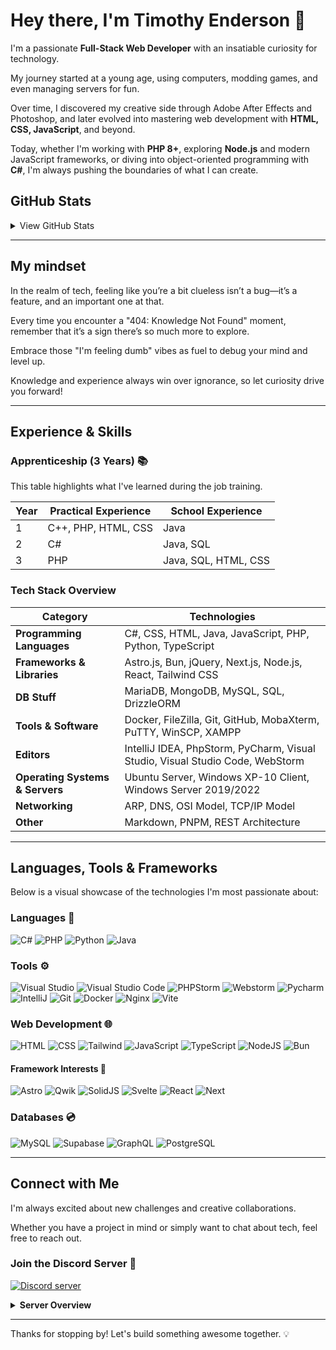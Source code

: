 # Hey there, I'm Timothy Enderson 👋

I'm a passionate **Full-Stack Web Developer** with an insatiable curiosity for technology.

My journey started at a young age, using computers, modding games, and even managing servers for fun.

Over time, I discovered my creative side through Adobe After Effects and Photoshop, and later evolved into mastering web development with **HTML, CSS, JavaScript**, and beyond.

Today, whether I'm working with **PHP 8+**, exploring **Node.js** and modern JavaScript frameworks, or diving into object-oriented programming with **C#**, I'm always pushing the boundaries of what I can create.

## GitHub Stats

<details>
  <summary>View GitHub Stats</summary>
  <div align="center">
    <img
      src="http://github-profile-summary-cards.vercel.app/api/cards/profile-details?username=Neonsy&theme=transparent"
      alt="Profile Details"
    />
    <img
      src="http://github-profile-summary-cards.vercel.app/api/cards/stats?username=Neonsy&theme=transparent"
      alt="GitHub Stats"
    />
    <img
      src="https://github-readme-stats.vercel.app/api/top-langs?username=neonsy&hide_border=true&theme=transparent&show_icons=true&locale=en&layout=compact"
      alt="Top Languages"
    />
    <img
      src="https://streak-stats.demolab.com?user=Neonsy&theme=transparent&hide_border=true&date_format=j%20M%5B%20Y%5D&fire=00A7EB&ring=0088EB&stroke=0059EB&dates=0080EB&sideLabels=0078EB"
      alt="Streak Stats"
    />
    <img
      src="https://github-profile-trophy.vercel.app/?username=neonsy&column=4&margin-w=18&margin-h=18&theme=darkhub&no-bg=true&no-frame=true"
      alt="Github Trophies"
    />
  </div>
</details>

---

## My mindset

In the realm of tech, feeling like you’re a bit clueless isn’t a bug—it’s a feature, and an important one at that.

Every time you encounter a "404: Knowledge Not Found" moment, remember that it’s a sign there’s so much more to explore.

Embrace those "I'm feeling dumb" vibes as fuel to debug your mind and level up.

Knowledge and experience always win over ignorance, so let curiosity drive you forward!

---

## Experience & Skills

### Apprenticeship (3 Years) 📚

This table highlights what I've learned during the job training.

| **Year** | **Practical Experience** | **School Experience** |
| -------- | ------------------------ | --------------------- |
| 1        | C++, PHP, HTML, CSS      | Java                  |
| 2        | C#                       | Java, SQL             |
| 3        | PHP                      | Java, SQL, HTML, CSS  |


### Tech Stack Overview

| **Category**                    | **Technologies**                                                              |
| ------------------------------- | ----------------------------------------------------------------------------- |
| **Programming Languages**       | C#, CSS, HTML, Java, JavaScript, PHP, Python, TypeScript                      |
| **Frameworks & Libraries**      | Astro.js, Bun, jQuery, Next.js, Node.js, React, Tailwind CSS                  |
| **DB Stuff**                    | MariaDB, MongoDB, MySQL, SQL, DrizzleORM                                      |
| **Tools & Software**            | Docker, FileZilla, Git, GitHub, MobaXterm, PuTTY, WinSCP, XAMPP               |
| **Editors**                     | IntelliJ IDEA, PhpStorm, PyCharm, Visual Studio, Visual Studio Code, WebStorm |
| **Operating Systems & Servers** | Ubuntu Server, Windows XP-10 Client, Windows Server 2019/2022                 |
| **Networking**                  | ARP, DNS, OSI Model, TCP/IP Model                                             |
| **Other**                       | Markdown, PNPM, REST Architecture                                             |

---

## Languages, Tools & Frameworks

Below is a visual showcase of the technologies I'm most passionate about:

### Languages 💬

![C#](https://skillicons.dev/icons?i=cs)
![PHP](https://skillicons.dev/icons?i=php)
![Python](https://skillicons.dev/icons?i=python)
![Java](https://skillicons.dev/icons?i=java)

### Tools ⚙️

![Visual Studio](https://skillicons.dev/icons?i=visualstudio)
![Visual Studio Code](https://skillicons.dev/icons?i=vscode)
![PHPStorm](https://skillicons.dev/icons?i=phpstorm)
![Webstorm](https://skillicons.dev/icons?i=webstorm)
![Pycharm](https://skillicons.dev/icons?i=pycharm)
![IntelliJ](https://skillicons.dev/icons?i=idea)
![Git](https://skillicons.dev/icons?i=git)
![Docker](https://skillicons.dev/icons?i=docker)
![Nginx](https://skillicons.dev/icons?i=nginx)
![Vite](https://skillicons.dev/icons?i=vite)

### Web Development 🌐

![HTML](https://skillicons.dev/icons?i=html)
![CSS](https://skillicons.dev/icons?i=css)
![Tailwind](https://skillicons.dev/icons?i=tailwind)
![JavaScript](https://skillicons.dev/icons?i=js)
![TypeScript](https://skillicons.dev/icons?i=ts)
![NodeJS](https://skillicons.dev/icons?i=nodejs)
![Bun](https://skillicons.dev/icons?i=bun)

#### Framework Interests 🔲

![Astro](https://skillicons.dev/icons?i=astro)
![Qwik](https://cdn.builder.io/api/v1/image/assets%2FYJIGb4i01jvw0SRdL5Bt%2F1235f39312924ecbbb55c1fab9e8bb7c)
![SolidJS](https://skillicons.dev/icons?i=solidjs)
![Svelte](https://skillicons.dev/icons?i=svelte)
![React](https://skillicons.dev/icons?i=react)
![Next](https://skillicons.dev/icons?i=next)

### Databases 💿

![MySQL](https://skillicons.dev/icons?i=mysql)
![Supabase](https://skillicons.dev/icons?i=supabase)
![GraphQL](https://skillicons.dev/icons?i=graphql)
![PostgreSQL](https://skillicons.dev/icons?i=postgres)

---

## Connect with Me

I'm always excited about new challenges and creative collaborations.

Whether you have a project in mind or simply want to chat about tech, feel free to reach out.

### Join the Discord Server 🚀

[![Discord server][discord-badge]][discord-url]

<details>
  <summary><strong>Server Overview</strong></summary><br>
  - **🏡 Home:** Get the latest news, report issues, and share suggestions.
  - **🌐 General:** Casual conversations and community interactions.
  - **🎭 Roles:** Showcase your identity with custom roles.
  - **💻 Programming:** Dive deep into various programming languages.
  - **📚 Frameworks & Libraries:** Exchange insights on development tools.
  - **📦 Development:** Discover workflow tools and coding best practices.
  - **📊 Data Science & Analysis:** Explore data, big data, and machine learning topics.
  - **🧰 Servers & Tools:** Chat about server management, operating systems, and DevOps.
  - **🎮 Game Development:** Engage in discussions on game design and development.
  - **🎨 Design & Creativity:** Share and get feedback on creative projects.
  - **🔧 Support & Resources:** Find help and share resources.
  - **🎫 Tickets:** Use private or public tickets to connect with community support.
  - **🔔 Notifications:** Stay updated with the latest tech news.
</details>

[discord-badge]: https://badgen.net/discord/members/aK3B9QyGU4?icon=discord&label=NeonTechSpace&color=blue
[discord-url]: https://discord.gg/aK3B9QyGU4

---

Thanks for stopping by!
Let's build something awesome together. 💡
